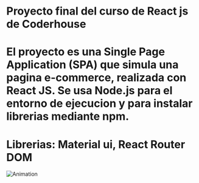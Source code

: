 Proyecto final del curso de React js de Coderhouse
=======
El proyecto es una Single Page Application (SPA) que simula una pagina e-commerce, realizada con React JS.
Se usa Node.js para el entorno de ejecucion y para instalar librerias mediante npm.
=======
Librerias: Material ui, React Router DOM
=======

![Animation](https://user-images.githubusercontent.com/62809823/171749433-6730ec4b-ad28-4bd2-8d9d-c5a77abb9eac.gif)

